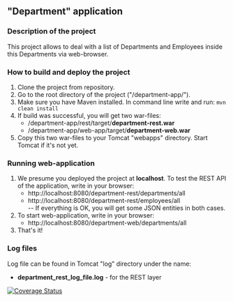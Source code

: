 ## "Department" application

### Description of the project
This project allows to deal with a list of Departments and Employees inside this Departments via web-browser. 

### How to build and deploy the project
1. Clone the project from repository.
2. Go to the root directory of the project ("/department-app/").
3. Make sure you have Maven installed. In command line write and run: `mvn clean install`
4. If build was successful, you will get two war-files:
   * /department-app/rest/target/**department-rest.war**
   * /department-app/web-app/target/**department-web.war**
5. Copy this two war-files to your Tomcat "webapps" directory. Start Tomcat if it's not yet.

### Running web-application
1. We presume you deployed the project at **localhost**. To test the REST API of the application, write in your browser:
   * http://localhost:8080/department-rest/departments/all
   * http://localhost:8080/department-rest/employees/all
<br>-- If everything is OK, you will get some JSON entities in both cases.
2. To start web-application, write in your browser:
   * http://localhost:8080/department-web/departments/all
3. That's it!

### Log files
Log file can be found in Tomcat "log" directory under the name:
* **department_rest_log_file.log** - for the REST layer

[![Coverage Status](https://coveralls.io/repos/github/dimitrius-brest/department-app/badge.svg)](https://coveralls.io/github/dimitrius-brest/department-app)
